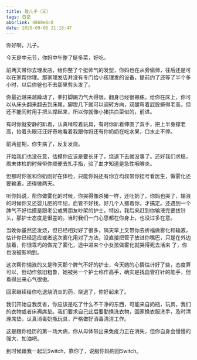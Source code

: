 ```yaml
---
title: 致儿子（三）
tags: 日记
abbrlink: 4860e6c0
date: 2020-09-06 21:18:47
---
```


你好啊，儿子。

今天是中元节，你妈中午整了挺多菜，好吃。

前两天带你去理发店，给你整了个挺帅气的发型，你妈也在从旁偷师，往后还是可以在家帮你理。那家理发店并没有专门给小孩理发的设备，提前约了还等了半个多小时，以后你爸也不去那里剪头发了。

你最近越来越躁动了，拳打脚踢力气大得很，翻身已经很熟练，给你在床上，你可以从床头翻来翻去到床尾，脚蹬几下就可以调转方向，双腿弯着屁股撅得老高，但还不能同时用手把头撑起来，所以你就像小猪拱白菜似的，前进。

有时你就安静的趴着，认真啃咬着玩具，有时你趴着伸直了双手，把上半身撑老高，抬着头眼汪汪好奇地看着我跟你妈还有你奶奶在吃水果，口水止不停。

<!-- more -->

前两星期，你生病了，反复发烧。

开始我们也没在意，估摸你应该是要长牙了，烧退下去就没事了。还好我们求稳，周末体检的时候带你顺便去扎手指，验了血才知道是急性咽喉炎。

但那时你爸和你奶刚好在体检，只能你妈还有你立均叔带你挂号看医生，做雾化还要输液，还得做两天。

听你妈说，帮你做雾化的时候，你哭得像杀猪一样，还吐奶了，你妈也哭了，输液的时候你又还婴儿肥的年纪，血管不好找，好几个人摁着你，才搞定。还遇到一个脾气不好估摸是跟老公或男朋友吵架的护士，特凶，我后来赶到你输液完要拔针头，那护士态度是很差的。当时我们一门心思都在你身上，也没过多在意。

当晚你虽然还发烧，但已经相对好了很多，隔天早上又带你去祈福做雾化和输液，估计你已经适应或者这次雾化用对了方法，没直接把管子放进你嘴巴，只是在外边放着，你很乖巧的做完了雾化，途中进来个小女孩做雾化就哭得死去活来 了，你也没被影响到。

这次帮你输液的又是昨天那个脾气不好的护士，今天她的心情估计好了些，态度算可以，但动作依旧粗鲁，她被另一个护士称作高手，确实是找血管打针的能手，但看得出来心气很傲。

回家继续给你吃退烧消炎的药，烧退了，你好起来了。

我们开始自我反省，你应该是吃了什么不干净的东西，可能来自奶瓶，玩具，我们的衣物或者床褥席垫。我们要求自己此后要勤换洗衣物，回家换衣服洗手，及时清理席垫，认真消毒奶瓶玩具，严格做好消毒清洁工作。

这是跟你经历的第一场大病，你从母体带出来免疫力正在消失，但你自身会慢慢的强大，加油吧。

到时候跟我一起玩Switch，靠你了，说服你妈购回Switch。